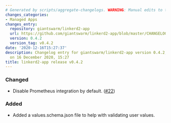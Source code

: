 ```yaml
---
# Generated by scripts/aggregate-changelogs. WARNING: Manual edits to this files will be overwritten.
changes_categories:
- Managed Apps
changes_entry:
  repository: giantswarm/linkerd2-app
  url: https://github.com/giantswarm/linkerd2-app/blob/master/CHANGELOG.md#042---2020-12-16
  version: 0.4.2
  version_tag: v0.4.2
date: '2020-12-16T15:27:37'
description: Changelog entry for giantswarm/linkerd2-app version 0.4.2, published
  on 16 December 2020, 15:27
title: linkerd2-app release v0.4.2
---
```


### Changed
- Disable Prometheus integration by default. ([#22](https://github.com/giantswarm/linkerd2-app/pull/22))
### Added
- Added a values.schema.json file to help with validating user values.
